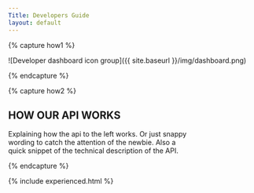 ```yaml
---
Title: Developers Guide
layout: default
---
```


{% capture how1 %}

![Developer dashboard icon group]({{ site.baseurl }}/img/dashboard.png)

{% endcapture %}

{% capture how2 %}

## HOW OUR API WORKS

Explaining how the api to the left works. Or just snappy  
wording to catch the attention of the newbie. Also a  
quick snippet of the technical description of the API.  

{% endcapture %}


{% include experienced.html %}